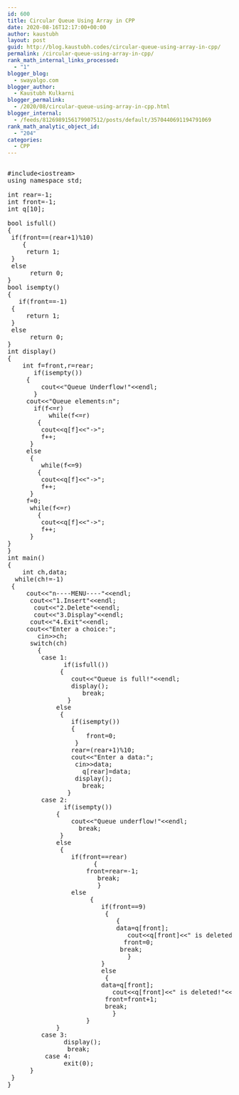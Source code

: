 ```yaml
---
id: 600
title: Circular Queue Using Array in CPP
date: 2020-08-16T12:17:00+00:00
author: kaustubh
layout: post
guid: http://blog.kaustubh.codes/circular-queue-using-array-in-cpp/
permalink: /circular-queue-using-array-in-cpp/
rank_math_internal_links_processed:
  - "1"
blogger_blog:
  - swayalgo.com
blogger_author:
  - Kaustubh Kulkarni
blogger_permalink:
  - /2020/08/circular-queue-using-array-in-cpp.html
blogger_internal:
  - /feeds/8126989156179907512/posts/default/3570440691194791069
rank_math_analytic_object_id:
  - "204"
categories:
  - CPP
---
```

<pre><br />#include&lt;iostream><br />using namespace std;<br /><br />int rear=-1;<br />int front=-1;<br />int q[10];<br /><br />bool isfull()<br />{<br />	if(front==(rear+1)%10)<br />	{<br />		return 1;<br />	}<br />	else<br />		return 0;<br />}<br />bool isempty()<br />{<br />	if(front==-1)<br />	{<br />		return 1;<br />	}<br />	else<br />		return 0;<br />}<br />int display()<br />{<br />	int f=front,r=rear;<br />		if(isempty())<br />		{<br />			cout&lt;&lt;"Queue Underflow!"&lt;&lt;endl;<br />		}<br />		cout&lt;&lt;"Queue elements:n";<br />		if(f&lt;=r)<br />			while(f&lt;=r)<br />		{<br />			cout&lt;&lt;q[f]&lt;&lt;"->";<br />			f++;<br />		}<br />		else<br />		{<br />			while(f&lt;=9)<br />		{<br />			cout&lt;&lt;q[f]&lt;&lt;"->";<br />			f++;<br />		}<br />		f=0;<br />		while(f&lt;=r)<br />		{<br />			cout&lt;&lt;q[f]&lt;&lt;"->";<br />			f++;<br />		}<br />}<br />}<br />int main()<br />{<br />	int ch,data;<br />	while(ch!=-1)<br />	{<br />		cout&lt;&lt;"n----MENU----"&lt;&lt;endl;<br />		cout&lt;&lt;"1.Insert"&lt;&lt;endl;<br />		cout&lt;&lt;"2.Delete"&lt;&lt;endl;<br />		cout&lt;&lt;"3.Display"&lt;&lt;endl;<br />		cout&lt;&lt;"4.Exit"&lt;&lt;endl;<br />		cout&lt;&lt;"Enter a choice:";<br />		cin>>ch;<br />		switch(ch)<br />		{<br />			case 1:<br />				if(isfull())<br />				{<br />					cout&lt;&lt;"Queue is full!"&lt;&lt;endl;<br />					display();<br />					break;<br />				}<br />				else<br />				{<br />					if(isempty())<br />					{<br />						front=0;<br />					}<br />					rear=(rear+1)%10;<br />					cout&lt;&lt;"Enter a data:";<br />					cin>>data;<br />					q[rear]=data;	<br />					display();<br />					break;<br />				}<br />			case 2:<br />				if(isempty())<br />				{<br />					cout&lt;&lt;"Queue underflow!"&lt;&lt;endl;<br />					break;	<br />				}<br />				else<br />				{<br />					if(front==rear)<br />						{<br />						front=rear=-1;<br />						break;<br />						}<br />					else<br />						{<br />							if(front==9)<br />							{<br />								{<br />								data=q[front];<br />								cout&lt;&lt;q[front]&lt;&lt;" is deleted!"&lt;&lt;endl;<br />								front=0;<br />								break;<br />								}<br />							}<br />							else<br />							{<br />							data=q[front];<br />							cout&lt;&lt;q[front]&lt;&lt;" is deleted!"&lt;&lt;endl;		<br />							front=front+1;							<br />						    break;<br />							}<br />						}<br />				}<br />			case 3:<br />				display();<br />				break;	<br />			case 4:<br />				exit(0);<br />		}<br />	}<br />}<br /><br /><br /></pre>